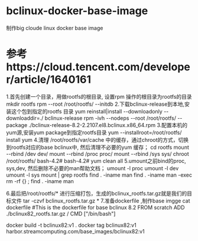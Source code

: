 # bclinux-docker-base-image
制作big cloude linux docker base image

# 参考https://cloud.tencent.com/developer/article/1640161
1.首先创建一个目录，用做rootfs的根目录, 设置rpm 操作的根目录为rootfs的目录
mkdir rootfs
rpm --root  /root/rootfs/ --initdb
2.下载bclinux-release到本地,安装这个包到指定的rootfs 目录
yum reinstall|install --downloadonly --downloaddir=./ bclinux-release
rpm -ivh --nodeps --root /root/rootfs/  --package ./bclinux-release-8.2-2.2107.el8.bclinux.x86_64.rpm
3.配置本机的yum源,安装yum package到指定rootfs目录
yum --installroot=/root/rootfs/  install yum
4.清理 /root/rootfs/var/cache 中的缓存，通过chroot的方式，切换到rootfs对应的base bclinux中, 然后清理不必要的yum 缓存；
cd rootfs
mount --rbind /dev dev/
mount --rbind /proc proc/
mount --rbind /sys sys/
chroot /root/rootfs/
bash-4.2#
bash-4.2# yum clean all
5.umount之前bind的proc, sys,dev, 然后删除不必要的man帮助文档；
umount -l proc
umount -l dev
umount -l sys
mount | grep rootfs
find . -iname man
find . -iname man -exec rm -rf {} \;
find . -iname man

6.最后把/root/rootfs/* 进行压缩打包，生成的bclinux_rootfs.tar.gz就是我们的目标文件
tar -czvf bclinux_rootfs.tar.gz   *
7.准备dockerfile ,制作base imgge
cat dockerfile
#This is the dockerfile for base bclinux 8.2
FROM scratch
ADD ./bclinux82_rootfs.tar.gz  /
CMD ["/bin/bash"]

docker build -t bclinux82:v1 .
docker tag bclinux82:v1 harbor.streamcomputing.com/base_images/bclinux82:v1
